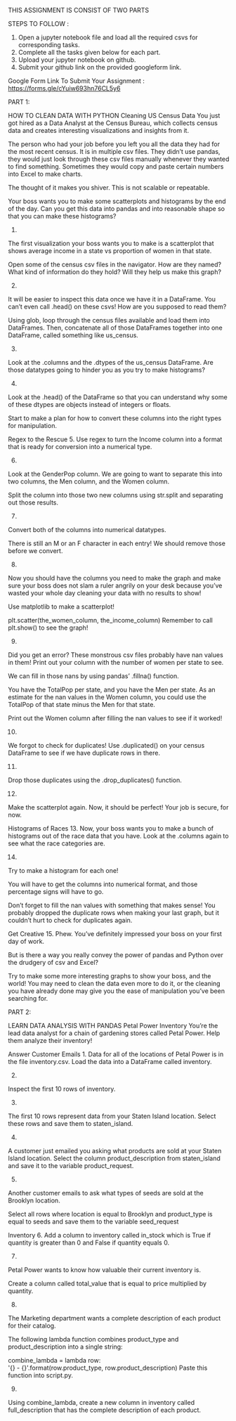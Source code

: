 THIS ASSIGNMENT IS CONSIST OF TWO PARTS 

STEPS TO FOLLOW : 
1) Open a jupyter notebook file and load all the required csvs for corresponding tasks. 
2) Complete all the tasks given below for each part.
3) Upload your jupyter notebook on github.
4) Submit your github link on the provided googleform link.

Google Form Link To Submit Your Assignment : https://forms.gle/cYuiw693hn76CL5y6

PART 1: 

HOW TO CLEAN DATA WITH PYTHON
Cleaning US Census Data
You just got hired as a Data Analyst at the Census Bureau, which collects census data and creates interesting visualizations and insights from it.

The person who had your job before you left you all the data they had for the most recent census. It is in multiple csv files. They didn’t use pandas, they would just look through these csv files manually whenever they wanted to find something. Sometimes they would copy and paste certain numbers into Excel to make charts.

The thought of it makes you shiver. This is not scalable or repeatable.

Your boss wants you to make some scatterplots and histograms by the end of the day. Can you get this data into pandas and into reasonable shape so that you can make these histograms?




1.
The first visualization your boss wants you to make is a scatterplot that shows average income in a state vs proportion of women in that state.

Open some of the census csv files in the navigator. How are they named? What kind of information do they hold? Will they help us make this graph?

2.
It will be easier to inspect this data once we have it in a DataFrame. You can’t even call .head() on these csvs! How are you supposed to read them?

Using glob, loop through the census files available and load them into DataFrames. Then, concatenate all of those DataFrames together into one DataFrame, called something like us_census.


3.
Look at the .columns and the .dtypes of the us_census DataFrame. Are those datatypes going to hinder you as you try to make histograms?

4.
Look at the .head() of the DataFrame so that you can understand why some of these dtypes are objects instead of integers or floats.

Start to make a plan for how to convert these columns into the right types for manipulation.

Regex to the Rescue
5.
Use regex to turn the Income column into a format that is ready for conversion into a numerical type.


6.
Look at the GenderPop column. We are going to want to separate this into two columns, the Men column, and the Women column.

Split the column into those two new columns using str.split and separating out those results.

7.
Convert both of the columns into numerical datatypes.

There is still an M or an F character in each entry! We should remove those before we convert.


8.
Now you should have the columns you need to make the graph and make sure your boss does not slam a ruler angrily on your desk because you’ve wasted your whole day cleaning your data with no results to show!

Use matplotlib to make a scatterplot!

plt.scatter(the_women_column, the_income_column) 
Remember to call plt.show() to see the graph!

9.
Did you get an error? These monstrous csv files probably have nan values in them! Print out your column with the number of women per state to see.

We can fill in those nans by using pandas’ .fillna() function.

You have the TotalPop per state, and you have the Men per state. As an estimate for the nan values in the Women column, you could use the TotalPop of that state minus the Men for that state.

Print out the Women column after filling the nan values to see if it worked!

10.
We forgot to check for duplicates! Use .duplicated() on your census DataFrame to see if we have duplicate rows in there.

11.
Drop those duplicates using the .drop_duplicates() function.


12.
Make the scatterplot again. Now, it should be perfect! Your job is secure, for now.

Histograms of Races
13.
Now, your boss wants you to make a bunch of histograms out of the race data that you have. Look at the .columns again to see what the race categories are.

14.
Try to make a histogram for each one!

You will have to get the columns into numerical format, and those percentage signs will have to go.

Don’t forget to fill the nan values with something that makes sense! You probably dropped the duplicate rows when making your last graph, but it couldn’t hurt to check for duplicates again.

Get Creative
15.
Phew. You’ve definitely impressed your boss on your first day of work.

But is there a way you really convey the power of pandas and Python over the drudgery of csv and Excel?

Try to make some more interesting graphs to show your boss, and the world! You may need to clean the data even more to do it, or the cleaning you have already done may give you the ease of manipulation you’ve been searching for.

PART 2:

LEARN DATA ANALYSIS WITH PANDAS
Petal Power Inventory
You’re the lead data analyst for a chain of gardening stores called Petal Power. Help them analyze their inventory!


Answer Customer Emails
1.
Data for all of the locations of Petal Power is in the file inventory.csv. Load the data into a DataFrame called inventory.

2.
Inspect the first 10 rows of inventory.

3.
The first 10 rows represent data from your Staten Island location. Select these rows and save them to staten_island.

4.
A customer just emailed you asking what products are sold at your Staten Island location. Select the column product_description from staten_island and save it to the variable product_request.

5.
Another customer emails to ask what types of seeds are sold at the Brooklyn location.

Select all rows where location is equal to Brooklyn and product_type is equal to seeds and save them to the variable seed_request



Inventory
6.
Add a column to inventory called in_stock which is True if quantity is greater than 0 and False if quantity equals 0.

7.
Petal Power wants to know how valuable their current inventory is.

Create a column called total_value that is equal to price multiplied by quantity.

8.
The Marketing department wants a complete description of each product for their catalog.

The following lambda function combines product_type and product_description into a single string:

combine_lambda = lambda row: \
    '{} - {}'.format(row.product_type,
                     row.product_description)
Paste this function into script.py.

9.
Using combine_lambda, create a new column in inventory called full_description that has the complete description of each product.
